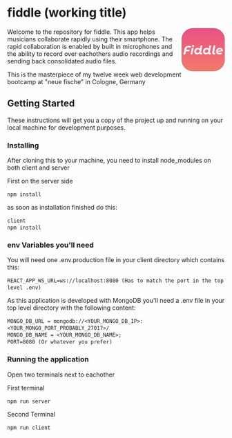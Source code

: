 # fiddle (working title)

<img src="./.github/logo192.png" alt="fiddle logo" align="right" width="100" />

Welcome to the repository for fiddle.
This app helps musicians collaborate rapidly using their smartphone.
The rapid collaboration is enabled by built in microphones and the ability to record over eachothers audio recordings and sending back consolidated audio files.

This is the masterpiece of my twelve week web development bootcamp at "neue fische" in Cologne, Germany

## Getting Started

These instructions will get you a copy of the project up and running on your local machine for development purposes.

### Installing

After cloning this to your machine, you need to install node_modules on both client and server

First on the server side

```
npm install
```

as soon as installation finished do this:

```
client
npm install
```

### env Variables you'll need

You will need one .env.production file in your client directory which contains this:

```
REACT_APP_WS_URL=ws://localhost:8080 (Has to match the port in the top level .env)
```

As this application is developed with MongoDB you'll need a .env file in your top level directory with the following content:

```
MONGO_DB_URL = mongodb://<YOUR_MONGO_DB_IP>:<YOUR_MONGO_PORT_PROBABLY_27017>/
MONGO_DB_NAME = <YOUR_MONGO_DB_NAME>;
PORT=8080 (Or whatever you prefer)
```

### Running the application

Open two terminals next to eachother

First terminal

```
npm run server
```

Second Terminal

```
npm run client
```
